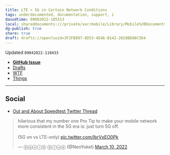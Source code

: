 ```yaml
---
title: LTE > 5G in Certain Network Conditions
tags: underdocumented, documentation, support, i
davodtime: 09082022-105513
local: shareddocuments:///private/var/mobile/Library/Mobile%20Documents/iCloud~md~obsidian/Documents/OBSHIDDIAN/drafts/3F2FB897-8D53-4E46-B142-2828BDA8C5D4.md
dg-publish: true
share: true
draft: drafts://open?uuid=3F2FB897-8D53-4E46-B142-2828BDA8C5D4
---
```

Updated `09042022-110433`

- [**GitHub Issue**](https://github.com/extratone/underdocumented/issues/6) 
- [Drafts](drafts://open?uuid=CAABBB06-186C-437D-BC30-65844BDBEC2B)
- [WTF](https://davidblue.wtf/drafts/CAABBB06-186C-437D-BC30-65844BDBEC2B.html)
- [Things](things:///show?id=MXLenUv4uWJKBbXAbHoBiZ)

---

## Social

- [Out and About Speedtest Twitter Thread](https://twitter.com/NeoYokel/status/1501949196957589506)

<blockquote class="twitter-tweet"><p lang="en" dir="ltr">hilarious that my number one Pro Tip to make your mobile network more consistent in the 5G era is: just turn 5G off. <br><br>(5G on vs LTE-only) <a href="https://t.co/IbrVxEO0Pk">pic.twitter.com/IbrVxEO0Pk</a></p>&mdash; ⓓⓐⓥⓘⓓ ⓑⓛⓤⓔ (@NeoYokel) <a href="https://twitter.com/NeoYokel/status/1501949196957589506?ref_src=twsrc%5Etfw">March 10, 2022</a></blockquote> <script async src="https://platform.twitter.com/widgets.js" charset="utf-8"></script>